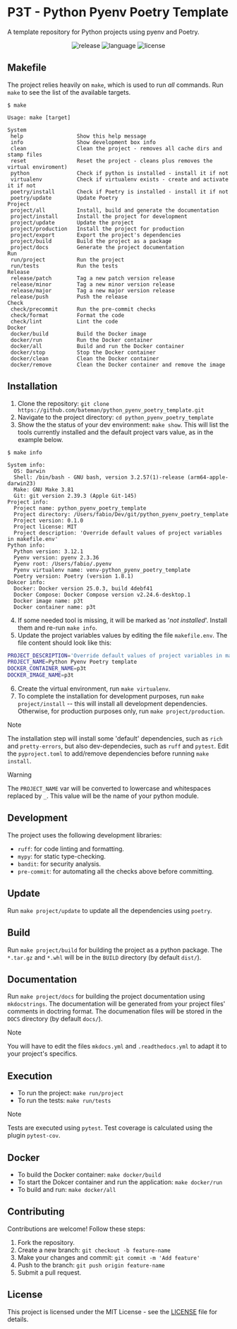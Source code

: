 # P3T - Python Pyenv Poetry Template

A template repository for Python projects using pyenv and Poetry.

<div align="center">
<img src="https://img.shields.io/github/v/release/bateman/python_pyenv_poetry_template?style=flat-square
" title="release">
<img src="https://img.shields.io/github/languages/top/bateman/python_pyenv_poetry_template?style=flat-square
" title="language">
<img src="https://img.shields.io/github/license/bateman/python_pyenv_poetry_template?style=flat-square
" title="license">
</div>

## Makefile

The project relies heavily on `make`, which is used to run *all* commands. Run `make` to see the list of the available targets.

```console
$ make

Usage: make [target]

System
 help                 Show this help message
 info                 Show development box info
 clean                Clean the project - removes all cache dirs and stamp files
 reset                Reset the project - cleans plus removes the virtual enviroment)
 python               Check if python is installed - install it if not
 virtualenv           Check if virtualenv exists - create and activate it if not
 poetry/install       Check if Poetry is installed - install it if not
 poetry/update        Update Poetry
Project
 project/all          Install, build and generate the documentation
 project/install      Install the project for development
 project/update       Update the project
 project/production   Install the project for production
 project/export       Export the project's dependencies
 project/build        Build the project as a package
 project/docs         Generate the project documentation
Run
 run/project          Run the project
 run/tests            Run the tests
Release
 release/patch        Tag a new patch version release
 release/minor        Tag a new minor version release
 release/major        Tag a new major version release
 release/push         Push the release
Check
 check/precommit      Run the pre-commit checks
 check/format         Format the code
 check/lint           Lint the code
Docker
 docker/build         Build the Docker image
 docker/run           Run the Docker container
 docker/all           Build and run the Docker container
 docker/stop          Stop the Docker container
 docker/clean         Clean the Docker container
 docker/remove        Clean the Docker container and remove the image
```

## Installation

1. Clone the repository: `git clone https://github.com/bateman/python_pyenv_poetry_template.git`
2. Navigate to the project directory: `cd python_pyenv_poetry_template`
3. Show the the status of your dev environment: `make show`. This will list the tools currently installed and the default project vars value, as in the example below.
```console
$ make info

System info:
  OS: Darwin
  Shell: /bin/bash - GNU bash, version 3.2.57(1)-release (arm64-apple-darwin23)
  Make: GNU Make 3.81
  Git: git version 2.39.3 (Apple Git-145)
Project info:
  Project name: python_pyenv_poetry_template
  Project directory: /Users/fabio/Dev/git/python_pyenv_poetry_template
  Project version: 0.1.0
  Project license: MIT
  Project description: 'Override default values of project variables in makefile.env'
Python info:
  Python version: 3.12.1
  Pyenv version: pyenv 2.3.36
  Pyenv root: /Users/fabio/.pyenv
  Pyenv virtualenv name: venv-python_pyenv_poetry_template
  Poetry version: Poetry (version 1.8.1)
Dokcer info:
  Docker: Docker version 25.0.3, build 4debf41
  Docker Compose: Docker Compose version v2.24.6-desktop.1
  Docker image name: p3t
  Docker container name: p3t
```
4. If some needed tool is missing, it will be marked as '*not installed*'. Install them and re-run `make info`.
5. Update the project variables values  by editing the file `makefile.env`. The file content should look like this:
```bash
PROJECT_DESCRIPTION='Override default values of project variables in makefile.env'
PROJECT_NAME=Python Pyenv Poetry template
DOCKER_CONTAINER_NAME=p3t
DOCKER_IMAGE_NAME=p3t
```
6. Create the virtual environment, run `make virtualenv`.
7. To complete the installation for development purposes, run `make project/install` -- this will install all development dependencies. Otherwise, for production purposes only, run `make project/production`.

> [!NOTE]
> The installation step will install some 'default' dependencies, such as `rich` and `pretty-errors`, but also dev-dependecies, such as `ruff` and `pytest`.
> Edit the `pyproject.toml` to add/remove dependencies before running `make install`.

> [!WARNING]
> The `PROJECT_NAME` var will be converted to lowercase and whitespaces replaced by `_`. This value will be the name of your python module.

## Development

The project uses the following development libraries:
* `ruff`: for code linting and formatting.
* `mypy`: for static type-checking.
* `bandit`: for security analysis.
* `pre-commit`: for automating all the checks above before committing.

## Update

Run `make project/update` to update all the dependencies using `poetry`.

## Build

Run `make project/build` for building the project as a python package. The `*.tar.gz` and `*.whl` will be in the `BUILD` directory (by default `dist/`).

## Documentation

Run `make project/docs` for building the project documentation using `mkdocstrings`. The documentation will be generated from your project files' comments in doctring format.
The documenation files will be stored in the `DOCS` directory (by default `docs/`).

> [!NOTE]
> You will have to edit the files `mkdocs.yml` and `.readthedocs.yml` to adapt it to your project's specifics.

## Execution

* To run the project: `make run/project`
* To run the tests: `make run/tests`

> [!NOTE]
> Tests are executed using `pytest`. Test coverage is calculated using the plugin `pytest-cov`.

## Docker

* To build the Docker container: `make docker/build`
* To start the Dokcer container and run the application: `make docker/run`
* To build and run: `make docker/all`

## Contributing

Contributions are welcome! Follow these steps:
1. Fork the repository.
2. Create a new branch: `git checkout -b feature-name`
3. Make your changes and commit: `git commit -m 'Add feature'`
4. Push to the branch: `git push origin feature-name`
5. Submit a pull request.

## License

This project is licensed under the MIT License - see the [LICENSE](LICENSE) file for details.
